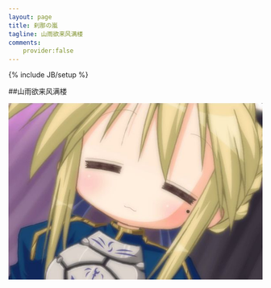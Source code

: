 ```yaml
---
layout: page
title: 刹那の嵐
tagline: 山雨欲来风满楼
comments:
    provider:false
---
```

{% include JB/setup %}

##山雨欲来风满楼

![image](./media/saber.jpg "Saber/Konada")


 

